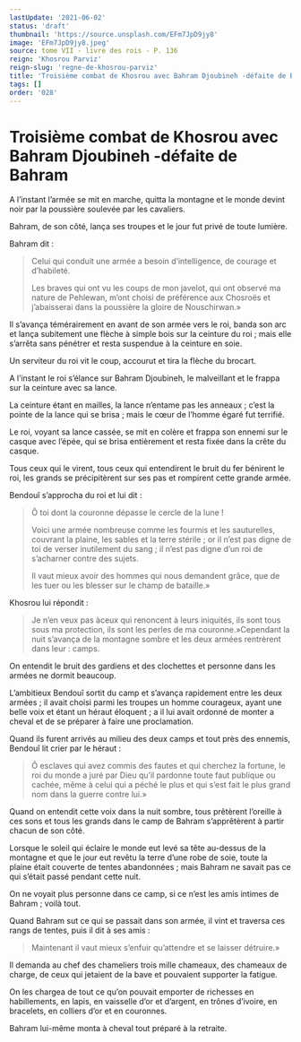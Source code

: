 ```yaml
---
lastUpdate: '2021-06-02'
status: 'draft'
thumbnail: 'https://source.unsplash.com/EFm7JpD9jy8'
image: 'EFm7JpD9jy8.jpeg'
source: tome VII - livre des rois - P. 136
reign: 'Khosrou Parviz'
reign-slug: 'regne-de-khosrou-parviz'
title: 'Troisième combat de Khosrou avec Bahram Djoubineh -défaite de Bahram | Le Livre des Rois | Shâhnâmeh'
tags: []
order: '028'
---
```


# Troisième combat de Khosrou avec Bahram Djoubineh -défaite de Bahram

A l’instant l’armée se mit en marche, quitta la montagne et le monde devint noir par la poussière soulevée par les cavaliers.

Bahram, de son côté, lança ses troupes et le jour fut privé de toute lumière.

Bahram dit :

> Celui qui conduit une armée a besoin d’intelligence, de courage et d’habileté.
>
> Les braves qui ont vu les coups de mon javelot, qui ont observé ma nature de Pehlewan, m’ont choisi de préférence aux Chosroës et j’abaisserai dans la poussière la gloire de Nouschirwan.»

Il s’avança témérairement en avant de son armée vers le roi, banda son arc et lança subitement une flèche à simple bois sur la ceinture du roi ; mais elle s’arrêta sans pénétrer et resta suspendue à la ceinture en soie.

Un serviteur du roi vit le coup, accourut et tira la flèche du brocart.

A l’instant le roi s’élance sur Bahram Djoubineh, le malveillant et le frappa sur la ceinture avec sa lance.

La ceinture étant en mailles, la lance n’entame pas les anneaux ; c’est la pointe de la lance qui se brisa ; mais le cœur de l’homme égaré fut terrifié.

Le roi, voyant sa lance cassée, se mit en colère et frappa son ennemi sur le casque avec l’épée, qui se brisa entièrement et resta fixée dans la crête du casque.

Tous ceux qui le virent, tous ceux qui entendirent le bruit du fer bénirent le roi, les grands se précipitèrent sur ses pas et rompirent cette grande armée.

Bendouî s’approcha du roi et lui dit :

> Ô toi dont la couronne dépasse le cercle de la lune !
>
> Voici une armée nombreuse comme les fourmis et les sauturelles, couvrant la plaine, les sables et la terre stérile ; or il n’est pas digne de toi de verser inutilement du sang ; il n’est pas digne d’un roi de s’acharner contre des sujets.
>
> Il vaut mieux avoir des hommes qui nous demandent grâce, que de les tuer ou les blesser sur le champ de bataille.»

Khosrou lui répondit :

> Je n’en veux pas àceux qui renoncent à leurs iniquités, ils sont tous sous ma protection, ils sont les perles de ma couronne.»Cependant la nuit s’avança de la montagne sombre et les deux armées rentrèrent dans leur : camps.

On entendit le bruit des gardiens et des clochettes et personne dans les armées ne dormit beaucoup.

L’ambitieux Bendouî sortit du camp et s’avança rapidement entre les deux armées ; il avait choisi parmi les troupes un homme courageux, ayant une belle voix et étant un héraut éloquent ; a il lui avait ordonné de monter a cheval et de se préparer à faire une proclamation.

Quand ils furent arrivés au milieu des deux camps et tout près des ennemis, Bendouî lit crier par le héraut :

> Ô esclaves qui avez commis des fautes et qui cherchez la fortune, le roi du monde a juré par Dieu qu’il pardonne toute faut publique ou cachée, même à celui qui a péché le plus et qui s’est fait le plus grand nom dans la guerre contre lui.»

Quand on entendit cette voix dans la nuit sombre, tous prêtèrent l’oreille à ces sons et tous les grands dans le camp de Bahram s’apprêtèrent à partir chacun de son côté.

Lorsque le soleil qui éclaire le monde eut levé sa tête au-dessus de la montagne et que le jour eut revêtu la terre d’une robe de soie, toute la plaine était couverte de tentes abandonnées ; mais Bahram ne savait pas ce qui s’était passé pendant cette nuit.

On ne voyait plus personne dans ce camp, si ce n’est les amis intimes de Bahram ; voilà tout.

Quand Bahram sut ce qui se passait dans son armée, il vint et traversa ces rangs de tentes, puis il dit à ses amis :

> Maintenant il vaut mieux s’enfuir qu’attendre et se laisser détruire.»

Il demanda au chef des chameliers trois mille chameaux, des chameaux de charge, de ceux qui jetaient de la bave et pouvaient supporter la fatigue.

On les chargea de tout ce qu’on pouvait emporter de richesses en habillements, en lapis, en vaisselle d’or et d’argent, en trônes d’ivoire, en bracelets, en colliers d’or et en couronnes.

Bahram lui-même monta à cheval tout préparé à la retraite.
